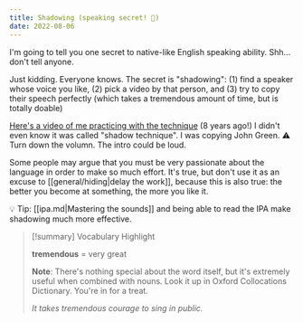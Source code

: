 ```yaml
---
title: Shadowing (speaking secret! 🤫)
date: 2022-08-06
---
```


I'm going to tell you one secret to native-like English speaking ability. Shh... don't tell anyone.

Just kidding. Everyone knows. The secret is "shadowing": (1) find a speaker whose voice you like, (2) pick a video by that person, and (3) try to copy their speech perfectly (which takes a tremendous amount of time, but is totally doable)

[Here's a video of me practicing with the technique](https://www.youtube.com/watch?v=OrL4JJXL2OQ) (8 years ago!) I didn't even know it was called "shadow technique". I was copying John Green. ⚠️ Turn down the volumn. The intro could be loud.

Some people may argue that you must be very passionate about the language in order to make so much effort. It's true, but don't use it as an excuse to [[general/hiding|delay the work]], because this is also true: the better you become at something, the more you like it.

💡 Tip: [[ipa.md|Mastering the sounds]] and being able to read the IPA make shadowing much more effective.

> [!summary] Vocabulary Highlight
>
> **tremendous** = very great
>
> **Note**: There's nothing special about the word itself, but it's extremely useful when combined with nouns. Look it up in Oxford Collocations Dictionary. You're in for a treat.
>
> _It takes tremendous courage to sing in public._
